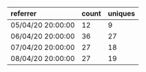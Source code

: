 | referrer          | count | uniques |
| :---------------- | :---- | :------ |
| 05/04/20 20:00:00 | 12    | 9       |
| 06/04/20 20:00:00 | 36    | 27      |
| 07/04/20 20:00:00 | 27    | 18      |
| 08/04/20 20:00:00 | 27    | 19      |